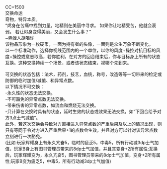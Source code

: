 <title>交换命运</title>
<meta name="GENERATOR" content="WinCHM">
<meta http-equiv="Content-Type" content="text/html; charset=gb2312">
<br>CC+1500
<br>交换命运
<br>奇物，特异本质。
<br>“烬身在苦痛中找到力量，地精则在美丽中寻求。 如果你让地精受苦，他就会衰弱。 若让烬身变得美丽，又会发生什么事？”
<br>~弄蛭人胡噶许
<br>该物品形象为一枚硬币，一面为持有者的头像，一面则是众生万象不断变化。
<br>以一个标准动作，选择你视线范围内的一个单位，以你的风度+操控对抗目标的风度+操控或意志取高，若你胜利，在对方的回合结束后，你与目标身上所有的状态互换。这种交换持续一个场景，或者该状态结束，视哪个先到来。
<br>
<br>
可交换的状态包括：法术，药剂，技艺，血统，称号，改造等等一切带来的检定或防御的临时加值/减值、和异常点数。
<br>以下情况不可交换：
<br>-永久性的状态无法交换。
<br>-不可豁免的异常点数无法交换。
<br>-带来伤害的异常点数，如流血和燃烧无法交换。
<br>-只计算在交换时具有的状态，延时生效的状态或效果无法交换，如“下回合给予对方3点士气减值”。
<br>此外，若这次交换会导致对方直接进入异常点数的严重后果及以上的情况出现，则只有等同于令对方进入严重后果+1的点数会生效，并且对方可以针对该异常点数立刻进行一次豁免。
<br>(比如:玩家辉耀身上有永久亢奋5，临时的疲乏5，中毒5，所有行动减3dp士气加值，玩家B身上有图书管理员带来的8dp士气加值，并且其变身+2所有属性;互换后，玩家辉耀变为，永久亢奋5，图书管理员带来的8dp士气加值，变身+2所有属性;玩家B变为疲乏5，中毒5，所有行动减3dp士气加值)